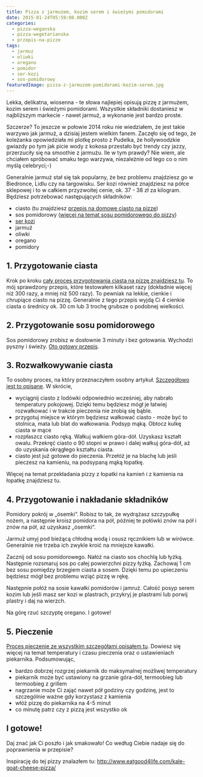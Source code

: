 ```yaml
---
title: Pizza z jarmużem, kozim serem i świeżymi pomidorami
date: 2015-01-24T05:59:08.000Z
categories: 
  - pizza-weganska
  - pizza-wegetarianska
  - przepis-na-pizze
tags: 
  - jarmuz
  - oliwki
  - oregano
  - pomidor
  - ser-kozi
  - sos-pomidorowy
featuredImage: pizza-z-jarmuzem-pomidorami-kozim-serem.jpg
---
```


Lekka, delikatna, wiosenna - te słowa najlepiej opisują pizzę z jarmużem, kozim serem i świeżymi pomidorami. Wszystkie składniki dostaniesz w najbliższym markecie - nawet jarmuż, a wykonanie jest bardzo proste.

Szczerze? To jeszcze w połowie 2014 roku nie wiedziałem, że jest takie warzywo jak jarmuż, a dzisiaj jestem wielkim fanem. Zaczęło się od tego, że koleżanka opowiedziała mi plotkę prosto z Pudelka, że hollywoodzkie gwiazdy po tym jak picie wody z kokosa przestało być trendy czy jazzy, przerzuciły się na smoothie z jarmużu. Ile w tym prawdy? Nie wiem, ale chciałem spróbować smaku tego warzywa, niezależnie od tego co o nim myślą celebryci;-)

Generalnie jarmuż stał się tak popularny, że bez problemu znajdziesz go w Biedronce, Lidlu czy na targowisku. Ser kozi również znajdziesz na półce sklepowej i to w całkiem przyzwoitej cenie, ok. 37 - 38 zł za kilogram. Będziesz potrzebować następujących składników:

- ciasto (tu znajdziesz <a title="Przepis na ciasto na pizzę" href="/przepis-na-ciasto-na-pizze/">przepis na domowe ciasto na pizzę</a>)
- sos pomidorowy (<a title="Sos pomidorowy" href="/sos-pomidorowy/">więcej na temat sosu pomidorowego do pizzy</a>)
- <a title="Jaki ser wybrać do pizzy?" href="/jaki-ser-wybrac-do-pizzy/">ser kozi</a>
- jarmuż
- oliwki
- oregano
- pomidory

## 1\. Przygotowanie ciasta

Krok po kroku <a title="Przepis na ciasto na pizzę" href="/przepis-na-ciasto-na-pizze/">cały proces przygotowania ciasta na pizzę znajdziesz tu</a>. To mój sprawdzony przepis, które testowałem kilkaset razy (dokładnie więcej niż 300 razy, a mniej niż 500 razy). To pewniak na lekkie, cienkie i chrupiące ciasto na pizzę. Generalnie z tego przepis wyjdą Ci 4 cienkie ciasta o średnicy ok. 30 cm lub 3 trochę grubsze o podobnej wielkości.

## 2\. Przygotowanie sosu pomidorowego

Sos pomidorowy zrobisz w dosłownie 3 minuty i bez gotowania. Wychodzi pyszny i świeży. <a title="Sos pomidorowy" href="/sos-pomidorowy/">Oto gotowy przepis</a>.

## 3\. Rozwałkowywanie ciasta

To osobny proces, na który przeznaczyłem osobny artykuł. <a title="Jak wałkować ciasto do pizzy?" href="/jak-walkowac-ciasto-pizzy/">Szczegółowo jest to opisane</a>. W skrócie,

- wyciągnij ciasto z lodówki odpowiednio wcześniej, aby nabrało temperatury pokojowej. Dzięki temu będziesz mógł je łatwiej rozwałkować i w trakcie pieczenia nie zrobią się bąble.
- przygotuj miejsce w którym będziesz wałkować ciasto - może być to stolnica, mata lub blat do wałkowania. Podsyp mąką. Obtocz kulkę ciasta w mące
- rozpłaszcz ciasto ręką. Wałkuj wałkiem góra-dół. Uzyskasz kształt owalu. Przekręć ciasto o 90 stopni w prawo i dalej wałkuj góra-dół, aż do uzyskania okrągłego kształtu ciasta.
- ciasto jest już gotowe do pieczenia. Przełóż je na blachę lub jeśli pieczesz na kamieniu, na podsypaną mąką łopatkę.

Więcej na temat przekładania pizzy z łopatki na kamień i z kamienia na łopatkę znajdziesz tu.

## 4\. Przygotowanie i nakładanie składników

Pomidory pokrój w „ósemki“. Robisz to tak, że wydrążasz szczypułkę nożem, a następnie kroisz pomidora na pół, później te połówki znów na pół i znów na pół, aż uzyskasz „ósemki“.

Jarmuż umyj pod bieżącą chłodną wodą i osusz ręcznikiem lub w wirówce. Generalnie nie trzeba ich zwykle kroić na mniejsze kawałki.

Zacznij od sosu pomidorowego. Nałóż na ciasto sos chochlą lub łyżką. Następnie rozsmaruj sos po całej powierzchni pizzy łyżką. Zachowaj 1 cm bez sosu pomiędzy brzegiem ciasta a sosem. Dzięki temu po upieczeniu będziesz mógł bez problemu wziąć pizzę w rękę.

Następnie połóż na sosie kawałki pomidorów i jamruż. Całość posyp serem kozim lub jeśli masz ser kozi w plastrach, przykryj je plastrami lub porwij plastry i daj na wierzch.

Na górę rzuć szczyptę oregano. I gotowe!

## 5\. Pieczenie

<a title="Pieczenie pizzy" href="/pieczenie-pizzy/">Proces pieczenie ze wszystkim szczegółami opisałem tu</a>. Dowiesz się więcej na temat temperatury i czasu pieczenia oraz o ustawieniach piekarnika. Podsumowując,

- bardzo dobrzej rozgrzej piekarnik do maksymalnej możliwej temperatury
- piekarnik może być ustawiony na grzanie góra-dół, termoobieg lub termoobieg z grillem
- nagrzanie może Ci zająć nawet pół godziny czy godzinę, jest to szczególnie ważne gdy korzystasz z kamienia
- włóż pizzę do piekarnika na 4-5 minut
- co minutę patrz czy z pizzą jest wszystko ok

## I gotowe!

Daj znać jak Ci poszło i jak smakowało! Co według Ciebie nadaje się do poprawnienia w przepisie?

Inspirację do tej pizzy znalazłem tu: http://www.eatgood4life.com/kale-goat-cheese-pizza/
